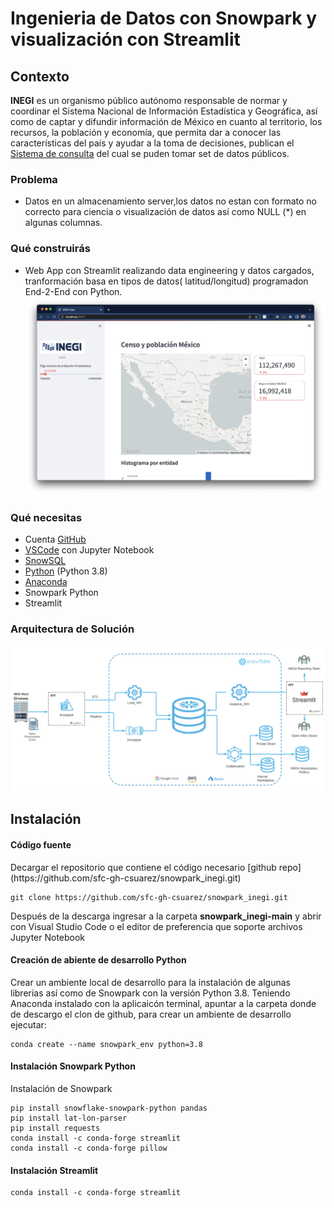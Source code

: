 

# Ingenieria de Datos con Snowpark y visualización con Streamlit


## Contexto 
**INEGI** es un organismo público autónomo responsable de normar y coordinar el Sistema Nacional de Información Estadística y Geográfica, así como de captar y difundir información de México en cuanto al territorio, los recursos, la población y economía, que permita dar a conocer las características del país y ayudar a la toma de decisiones, publican el [Sistema de consulta](https://www.inegi.org.mx/siscon/) del cual se puden tomar set de datos públicos.

### Problema
- Datos en un almacenamiento server,los datos no estan con formato no correcto para ciencia o visualización de datos así como NULL (*) en algunas columnas.


### Qué construirás 
- Web App con Streamlit realizando data engineering y datos cargados, tranformación basa en tipos de datos( latitud/longitud) programadon End-2-End con Python.
![App](https://github.com/sfc-gh-csuarez/snowpark_inegi/blob/main/img/st1.png)

### Qué necesitas 
- Cuenta [GitHub](https://github.com/)  
- [VSCode](https://code.visualstudio.com/download) con Jupyter Notebook
- [SnowSQL](https://developers.snowflake.com/snowsql/)  
- [Python](https://www.python.org/) (Python 3.8)
- [Anaconda](https://www.anaconda.com/products/distribution)
- Snowpark Python 
- Streamlit 

### Arquitectura de Solución
![Arquitectura y modelo de servicio desde descarga de archivos en fuente Hosting de proveedor de datos, extracción y tranformación de datos con Snowpark Python, carga desde código hacia internal stage con Snoeflake, y a través de Streamlit y Python implementar la visualización de datos](https://github.com/sfc-gh-csuarez/snowpark_inegi/blob/main/img/modelo.png)


## Instalación

<h4>Código fuente</h4>
Decargar el repositorio que contiene el código necesario
[github repo](https://github.com/sfc-gh-csuarez/snowpark_inegi.git)

```shell
git clone https://github.com/sfc-gh-csuarez/snowpark_inegi.git 
```
Después de la descarga ingresar a la carpeta **snowpark_inegi-main** y abrir con Visual Studio Code o el editor de preferencia que soporte archivos Jupyter Notebook  

<h4>Creación de abiente de desarrollo Python</h4> 
Crear un ambiente local de desarrollo para la instalación de algunas librerias así como de Snowpark con la versión Python 3.8.
Teniendo Anaconda instalado con la aplicaicón terminal, apuntar a la carpeta donde de descargo el clon de github, para crear un ambiente de desarrollo ejecutar:

```shell
conda create --name snowpark_env python=3.8  
```

<h4>Instalación Snowpark Python</h4> 
Instalación de Snowpark 

```shell
pip install snowflake-snowpark-python pandas
pip install lat-lon-parser
pip install requests
conda install -c conda-forge streamlit 
conda install -c conda-forge pillow
```

<h4>Instalación Streamlit </h4> 

```shell
conda install -c conda-forge streamlit  
```